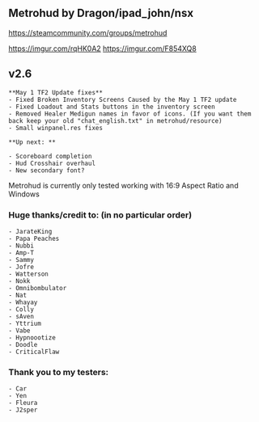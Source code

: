 
## Metrohud by Dragon/ipad_john/nsx

https://steamcommunity.com/groups/metrohud


https://imgur.com/rqHK0A2
https://imgur.com/F854XQ8


## v2.6 
	**May 1 TF2 Update fixes**
	- Fixed Broken Inventory Screens Caused by the May 1 TF2 update
	- Fixed Loadout and Stats buttons in the inventory screen
	- Removed Healer Medigun names in favor of icons. (If you want them back keep your old "chat_english.txt" in metrohud/resource)
	- Small winpanel.res fixes 

	**Up next: **

	- Scoreboard completion
	- Hud Crosshair overhaul
	- New secondary font?



Metrohud is currently only tested working with 16:9 Aspect Ratio and Windows


### Huge thanks/credit to: (in no particular order)  
	- JarateKing
	- Papa Peaches
	- Nubbi
	- Amp-T
	- Sammy
	- Jofre
	- Watterson
	- Nokk
	- Omnibombulator
	- Nat
	- Whayay
	- Colly
	- sAven
	- Yttrium
	- Vabe
	- Hypnoootize
	- Doodle
	- CriticalFlaw


### Thank you to my testers: 
	- Car
	- Yen
	- Fleura
	- J2sper 





